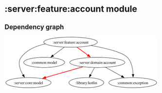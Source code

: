 # :server:feature:account module
## Dependency graph
![Dependency graph](../../../docs/images/graphs/dep_graph_server_feature_account.svg)
